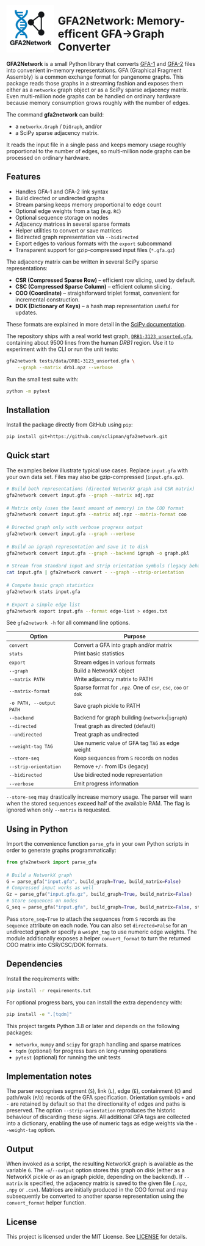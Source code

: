 <p>
  <img
    src="assets/logo.png"
    width="125px"
    alt="GFA2Network logo"
    align="left"
    style="margin-right:10px;"/>
</p>

# GFA2Network: Memory-efficent GFA→Graph Converter

**GFA2Network** is a small Python library that converts
[GFA-1](https://github.com/GFA-spec/GFA-spec) and
[GFA-2](https://github.com/GFA-spec/GFA-spec/blob/master/GFA2.md) files into
convenient in-memory representations.  GFA (Graphical Fragment Assembly) is a
common exchange format for pangenome graphs.  This package reads those graphs in
a streaming fashion and exposes them either as a `networkx` graph object or as a
SciPy sparse adjacency matrix.  Even multi-million node graphs can be handled on
ordinary hardware because memory consumption grows roughly with the number of
edges.

The command **gfa2network** can build:

- a `networkx.Graph` / `DiGraph`, and/or
- a SciPy sparse adjacency matrix.

It reads the input file in a single pass and keeps memory usage roughly
proportional to the number of edges, so multi‑million node graphs can be
processed on ordinary hardware.

## Features

- Handles GFA‑1 and GFA‑2 link syntax
- Build directed or undirected graphs
- Stream parsing keeps memory proportional to edge count
- Optional edge weights from a tag (e.g. `RC`)
- Optional sequence storage on nodes
- Adjacency matrices in several sparse formats
- Helper utilities to convert or save matrices
- Bidirected graph representation via `--bidirected`
- Export edges to various formats with the `export` subcommand
- Transparent support for gzip-compressed input files (`*.gfa.gz`)

The adjacency matrix can be written in several SciPy sparse representations:

* **CSR (Compressed Sparse Row)** – efficient row slicing, used by default.
* **CSC (Compressed Sparse Column)** – efficient column slicing.
* **COO (Coordinate)** – straightforward triplet format, convenient for
  incremental construction.
* **DOK (Dictionary of Keys)** – a hash map representation useful for updates.

These formats are explained in more detail in the
[SciPy documentation](https://docs.scipy.org/doc/scipy/reference/sparse.html).

The repository ships with a real world test graph,
[`DRB1-3123_unsorted.gfa`](tests/data/DRB1-3123_unsorted.gfa), containing about
9500 lines from the human *DRB1* region.  Use it to experiment with the CLI
or run the unit tests:

```bash
gfa2network tests/data/DRB1-3123_unsorted.gfa \
    --graph --matrix drb1.npz --verbose
```

Run the small test suite with:

```bash
python -m pytest
```

## Installation

Install the package directly from GitHub using `pip`:

```bash
pip install git+https://github.com/sclipman/gfa2network.git
```


## Quick start

The examples below illustrate typical use cases.  Replace `input.gfa` with your
own data set.  Files may also be gzip-compressed (`input.gfa.gz`).

```bash
# Build both representations (directed NetworkX graph and CSR matrix)
gfa2network convert input.gfa --graph --matrix adj.npz

# Matrix only (uses the least amount of memory) in the COO format
gfa2network convert input.gfa --matrix adj.npz --matrix-format coo

# Directed graph only with verbose progress output
gfa2network convert input.gfa --graph --verbose

# Build an igraph representation and save it to disk
gfa2network convert input.gfa --graph --backend igraph -o graph.pkl

# Stream from standard input and strip orientation symbols (legacy behaviour)
cat input.gfa | gfa2network convert - --graph --strip-orientation

# Compute basic graph statistics
gfa2network stats input.gfa

# Export a simple edge list
gfa2network export input.gfa --format edge-list > edges.txt
```


See `gfa2network -h` for all command line options.

| Option             | Purpose |
| ------------------ | ------- |
| `convert`          | Convert a GFA into graph and/or matrix |
| `stats`            | Print basic statistics |
| `export`           | Stream edges in various formats |
| `--graph`          | Build a NetworkX object |
| `--matrix PATH`    | Write adjacency matrix to PATH |
| `--matrix-format`  | Sparse format for `.npz`. One of `csr`, `csc`, `coo` or `dok` |
| `-o PATH, --output PATH` | Save graph pickle to PATH |
| `--backend`        | Backend for graph building (`networkx`\|`igraph`) |
| `--directed`       | Treat graph as directed (default) |
| `--undirected`     | Treat graph as undirected |
| `--weight-tag TAG` | Use numeric value of GFA tag `TAG` as edge weight |
| `--store-seq`      | Keep sequences from `S` records on nodes |
| `--strip-orientation` | Remove `+/-` from IDs (legacy) |
| `--bidirected`     | Use bidirected node representation |
| `--verbose`        | Emit progress information |

`--store-seq` may drastically increase memory usage. The parser will warn when the
stored sequences exceed half of the available RAM. The flag is ignored when only
`--matrix` is requested.

## Using in Python

Import the convenience function `parse_gfa` in your own Python scripts in order
to generate graphs programmatically:

```python
from gfa2network import parse_gfa

# Build a NetworkX graph
G = parse_gfa("input.gfa", build_graph=True, build_matrix=False)
# Compressed input works as well
Gz = parse_gfa("input.gfa.gz", build_graph=True, build_matrix=False)
# Store sequences on nodes
G_seq = parse_gfa("input.gfa", build_graph=True, build_matrix=False, store_seq=True)
```

Pass `store_seq=True` to attach the sequences from `S` records as the
`sequence` attribute on each node.  You can also set `directed=False` for an
undirected graph or specify a `weight_tag` to use numeric edge weights.  The
module additionally exposes a helper `convert_format` to turn the returned COO
matrix into CSR/CSC/DOK formats.

## Dependencies

Install the requirements with:

```bash
pip install -r requirements.txt
```

For optional progress bars, you can install the extra dependency with:

```bash
pip install -e ".[tqdm]"
```

This project targets Python 3.8 or later and depends on the following packages:
- `networkx`, `numpy` and `scipy` for graph handling and sparse matrices
- `tqdm` (optional) for progress bars on long‑running operations
- `pytest` (optional) for running the unit tests

## Implementation notes

The parser recognises segment (`S`), link (`L`), edge (`E`), containment (`C`)
and path/walk (`P`/`O`) records of the GFA specification. Orientation symbols
`+` and `-` are retained by default so that the directionality of edges and paths
is preserved.  The option `--strip-orientation` reproduces the historic
behaviour of discarding these signs.  All additional GFA tags are collected into
a dictionary, enabling the use of numeric tags as edge weights via the
`--weight-tag` option.

## Output

When invoked as a script, the resulting NetworkX graph is available as the
variable `G`.  The `-o`/`--output` option stores this graph on disk (either as a
NetworkX pickle or as an igraph pickle, depending on the backend).  If
`--matrix` is specified, the adjacency matrix is saved to the given file
(`.npz`, `.npy` or `.csv`).  Matrices are initially produced in the COO format
and may subsequently be converted to another sparse representation using the
`convert_format` helper function.

## License

This project is licensed under the MIT License. See [LICENSE](LICENSE) for
details.
